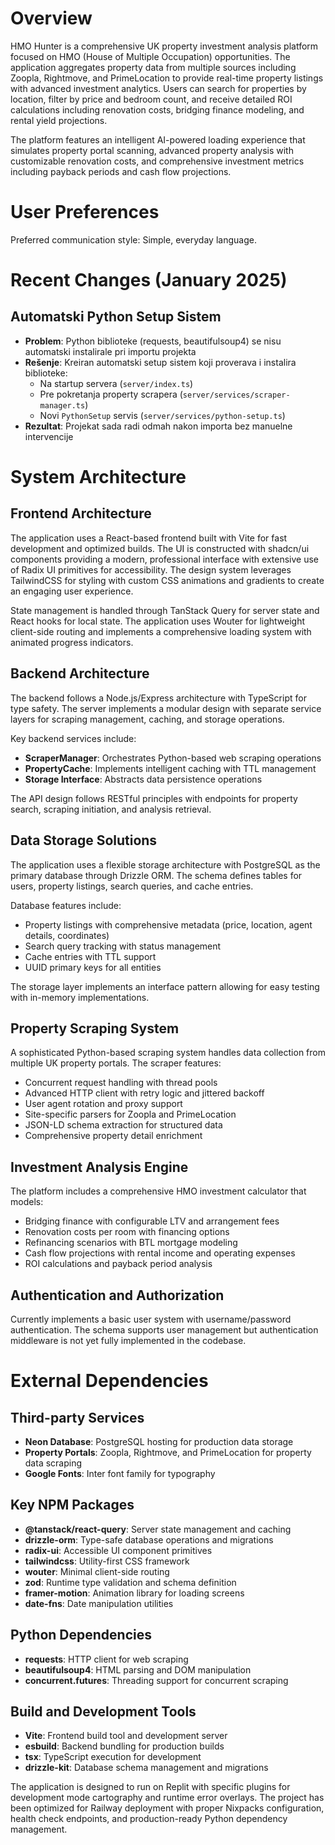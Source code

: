 # Overview

HMO Hunter is a comprehensive UK property investment analysis platform focused on HMO (House of Multiple Occupation) opportunities. The application aggregates property data from multiple sources including Zoopla, Rightmove, and PrimeLocation to provide real-time property listings with advanced investment analytics. Users can search for properties by location, filter by price and bedroom count, and receive detailed ROI calculations including renovation costs, bridging finance modeling, and rental yield projections.

The platform features an intelligent AI-powered loading experience that simulates property portal scanning, advanced property analysis with customizable renovation costs, and comprehensive investment metrics including payback periods and cash flow projections.

# User Preferences

Preferred communication style: Simple, everyday language.

# Recent Changes (January 2025)

## Automatski Python Setup Sistem
- **Problem**: Python biblioteke (requests, beautifulsoup4) se nisu automatski instalirale pri importu projekta
- **Rešenje**: Kreiran automatski setup sistem koji proverava i instalira biblioteke:
  - Na startup servera (`server/index.ts`)
  - Pre pokretanja property scrapera (`server/services/scraper-manager.ts`) 
  - Novi `PythonSetup` servis (`server/services/python-setup.ts`)
- **Rezultat**: Projekat sada radi odmah nakon importa bez manuelne intervencije

# System Architecture

## Frontend Architecture
The application uses a React-based frontend built with Vite for fast development and optimized builds. The UI is constructed with shadcn/ui components providing a modern, professional interface with extensive use of Radix UI primitives for accessibility. The design system leverages TailwindCSS for styling with custom CSS animations and gradients to create an engaging user experience.

State management is handled through TanStack Query for server state and React hooks for local state. The application uses Wouter for lightweight client-side routing and implements a comprehensive loading system with animated progress indicators.

## Backend Architecture
The backend follows a Node.js/Express architecture with TypeScript for type safety. The server implements a modular design with separate service layers for scraping management, caching, and storage operations. 

Key backend services include:
- **ScraperManager**: Orchestrates Python-based web scraping operations
- **PropertyCache**: Implements intelligent caching with TTL management
- **Storage Interface**: Abstracts data persistence operations

The API design follows RESTful principles with endpoints for property search, scraping initiation, and analysis retrieval.

## Data Storage Solutions
The application uses a flexible storage architecture with PostgreSQL as the primary database through Drizzle ORM. The schema defines tables for users, property listings, search queries, and cache entries.

Database features include:
- Property listings with comprehensive metadata (price, location, agent details, coordinates)
- Search query tracking with status management
- Cache entries with TTL support
- UUID primary keys for all entities

The storage layer implements an interface pattern allowing for easy testing with in-memory implementations.

## Property Scraping System
A sophisticated Python-based scraping system handles data collection from multiple UK property portals. The scraper features:
- Concurrent request handling with thread pools
- Advanced HTTP client with retry logic and jittered backoff
- User agent rotation and proxy support
- Site-specific parsers for Zoopla and PrimeLocation
- JSON-LD schema extraction for structured data
- Comprehensive property detail enrichment

## Investment Analysis Engine
The platform includes a comprehensive HMO investment calculator that models:
- Bridging finance with configurable LTV and arrangement fees
- Renovation costs per room with financing options
- Refinancing scenarios with BTL mortgage modeling
- Cash flow projections with rental income and operating expenses
- ROI calculations and payback period analysis

## Authentication and Authorization
Currently implements a basic user system with username/password authentication. The schema supports user management but authentication middleware is not yet fully implemented in the codebase.

# External Dependencies

## Third-party Services
- **Neon Database**: PostgreSQL hosting for production data storage
- **Property Portals**: Zoopla, Rightmove, and PrimeLocation for property data scraping
- **Google Fonts**: Inter font family for typography

## Key NPM Packages
- **@tanstack/react-query**: Server state management and caching
- **drizzle-orm**: Type-safe database operations and migrations
- **radix-ui**: Accessible UI component primitives
- **tailwindcss**: Utility-first CSS framework
- **wouter**: Minimal client-side routing
- **zod**: Runtime type validation and schema definition
- **framer-motion**: Animation library for loading screens
- **date-fns**: Date manipulation utilities

## Python Dependencies
- **requests**: HTTP client for web scraping
- **beautifulsoup4**: HTML parsing and DOM manipulation
- **concurrent.futures**: Threading support for concurrent scraping

## Build and Development Tools
- **Vite**: Frontend build tool and development server
- **esbuild**: Backend bundling for production builds
- **tsx**: TypeScript execution for development
- **drizzle-kit**: Database schema management and migrations

The application is designed to run on Replit with specific plugins for development mode cartography and runtime error overlays. The project has been optimized for Railway deployment with proper Nixpacks configuration, health check endpoints, and production-ready Python dependency management.